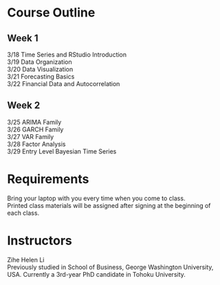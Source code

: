 # Course Outline
## Week 1
3/18 Time Series and RStudio Introduction<br>
3/19 Data Organization <br>
3/20 Data Visualization <br>
3/21 Forecasting Basics <br>
3/22 Financial Data and Autocorrelation <br>

## Week 2
3/25 ARIMA Family <br>
3/26 GARCH Family <br>
3/27 VAR Family <br>
3/28 Factor Analysis <br>
3/29 Entry Level Bayesian Time Series <br>

# Requirements
Bring your laptop with you every time when you come to class.<br>
Printed class materials will be assigned after signing at the beginning of each class.


# Instructors
Zihe Helen Li <br>
Previously studied in School of Business, George Washington University, USA.
Currently a 3rd-year PhD candidate in Tohoku University.
